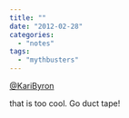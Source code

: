 ```yaml
---
title: ""
date: "2012-02-28"
categories: 
  - "notes"
tags: 
  - "mythbusters"
---
```


[@KariByron](https://twitter.com/KariByron)

that is too cool. Go duct tape!

